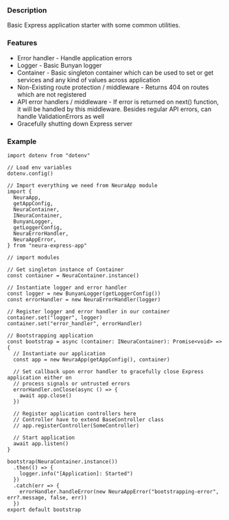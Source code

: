 ### Description

Basic Express application starter with some common utilities.

### Features

- Error handler - Handle application errors
- Logger - Basic Bunyan logger
- Container - Basic singleton container which can be used to set or get services and any kind of values across application
- Non-Existing route protection / middleware - Returns 404 on routes which are not registered
- API error handlers / middleware - If error is returned on next() function, it will be handled by this middleware. Besides regular API errors, can handle ValidationErrors as well
- Gracefully shutting down Express server

### Example

```
import dotenv from "dotenv"

// Load env variables
dotenv.config()

// Import everything we need from NeuraApp module
import {
  NeuraApp,
  getAppConfig,
  NeuraContainer,
  INeuraContainer,
  BunyanLogger,
  getLoggerConfig,
  NeuraErrorHandler,
  NeuraAppError,
} from "neura-express-app"

// import modules

// Get singleton instance of Container
const container = NeuraContainer.instance()

// Instantiate logger and error handler
const logger = new BunyanLogger(getLoggerConfig())
const errorHandler = new NeuraErrorHandler(logger)

// Register logger and error handler in our container
container.set("logger", logger)
container.set("error_handler", errorHandler)

// Bootstrapping application
const bootstrap = async (container: INeuraContainer): Promise<void> => {
  // Instantiate our application
  const app = new NeuraApp(getAppConfig(), container)

  // Set callback upon error handler to gracefully close Express application either on
  // process signals or untrusted errors
  errorHandler.onClose(async () => {
    await app.close()
  })

  // Register application controllers here
  // Controller have to extend BaseController class
  // app.registerController(SomeController)

  // Start application
  await app.listen()
}

bootstrap(NeuraContainer.instance())
  .then(() => {
    logger.info("[Application]: Started")
  })
  .catch(err => {
    errorHandler.handleError(new NeuraAppError("bootstrapping-error", err?.message, false, err))
  })
export default bootstrap
```
